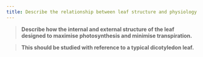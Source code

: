 ```yaml
---
title: Describe the relationship between leaf structure and physiology.
---
```



> **Describe how the internal and external structure
of the leaf designed to maximise photosynthesis
and minimise transpiration.** 

> **This should be studied with reference to a typical
dicotyledon leaf.** 


